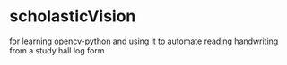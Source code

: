 # scholasticVision
for learning opencv-python and using it to automate reading handwriting from a study hall log form 
